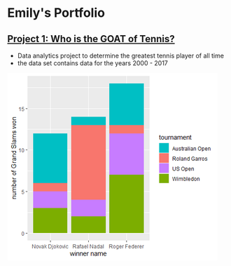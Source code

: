 # Emily's Portfolio

## [Project 1: Who is the GOAT of Tennis?](https://github.com/emilybnk/GOAT_of_tennis_proj)

* Data analytics project to determine the greatest tennis player of all time
* the data set contains data for the years 2000 - 2017

![](https://github.com/emilybnk/Emily_Portfolio/blob/main/images/Grand_Slam_wins.png)
